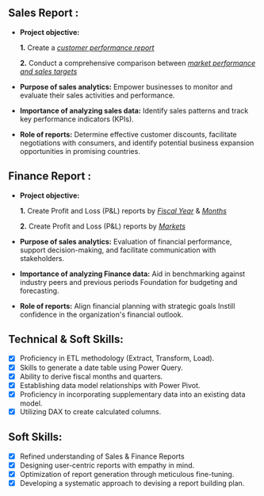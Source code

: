 ## Sales Report :


- **Project objective:** 

    **1.** Create a _[customer performance report](https://github.com/Sana963/Excel-Sales-Analytics/blob/main/Customer%20Performance%20Report%20%5BNet%20Sales%5D.pdf
)_

    **2.** Conduct a comprehensive comparison between _[market performance and sales targets](https://github.com/Sana963/Excel-Sales-Analytics/blob/main/Market%20Performace%20vs%20Target.pdf
)_

- **Purpose of sales analytics:** Empower businesses to monitor and evaluate their sales activities and performance.

- **Importance of analyzing sales data:** Identify sales patterns and track key performance indicators (KPIs).

- **Role of reports:** Determine effective customer discounts, facilitate negotiations with consumers, and identify potential business expansion opportunities in promising countries.


## Finance Report :

- **Project objective:** 

    **1.** Create Profit and Loss (P&L) reports by _[Fiscal Year](https://github.com/Sana963/Excel-Sales-Analytics/blob/main/P%26L%20Statement%20by%20Fiscal%20Year.pdf
)_ & _[Months](https://github.com/Sana963/Excel-Sales-Analytics/blob/main/P%20%26%20L%20Statement%20by%20Months.pdf
)_ 

   **2.** Create Profit and Loss (P&L) reports by _[Markets](https://github.com/Sana963/Excel-Sales-Analytics/blob/main/P%26L%20Statement%20by%20Market.pdf
)_

- **Purpose of sales analytics:** Evaluation of financial performance, support decision-making, and facilitate communication with stakeholders.

- **Importance of analyzing Finance data:** Aid in benchmarking against industry peers and previous periods Foundation for budgeting and forecasting.

- **Role of reports:** Align financial planning with strategic goals Instill confidence in the organization's financial outlook.


## Technical & Soft Skills:
- [x]	Proficiency in ETL methodology (Extract, Transform, Load).
- [x]	Skills to generate a date table using Power Query.
- [x]	Ability to derive fiscal months and quarters.
- [x]	Establishing data model relationships with Power Pivot.
- [x]	Proficiency in incorporating supplementary data into an existing data model.
- [x]	Utilizing DAX to create calculated columns.

## Soft Skills:
- [x]	Refined understanding of Sales & Finance Reports
- [x]	Designing user-centric reports with empathy in mind.
- [x]	Optimization of report generation through meticulous fine-tuning.
- [x]	Developing a systematic approach to devising a report building plan.
